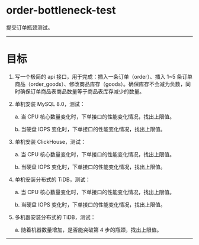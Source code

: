 # order-bottleneck-test
提交订单瓶颈测试。

***

# 目标

1. 写一个极简的 api 接口，用于完成：插入一条订单（order）、插入 1~5 条订单商品（order_goods）、修改商品库存（goods）。确保库存不会减为负数，同时确保订单商品表商品数量等于商品表库存减少的数量。

2. 单机安装 MySQL 8.0，测试：

   a. 当 CPU 核心数量变化时，下单接口的性能变化情况，找出上限值。

   b. 当硬盘 IOPS 变化时，下单接口的性能变化情况，找出上限值。

3. 单机安装 ClickHouse，测试：

   a. 当 CPU 核心数量变化时，下单接口的性能变化情况，找出上限值。

   b. 当硬盘 IOPS 变化时，下单接口的性能变化情况，找出上限值。

4. 单机安装分布式的 TiDB，测试：

   a. 当 CPU 核心数量变化时，下单接口的性能变化情况，找出上限值。

   b. 当硬盘 IOPS 变化时，下单接口的性能变化情况，找出上限值。

5. 多机器安装分布式的 TiDB，测试：

   a. 随着机器数量增加，是否能突破第 4 步的瓶颈，找出上限值。

***

# 